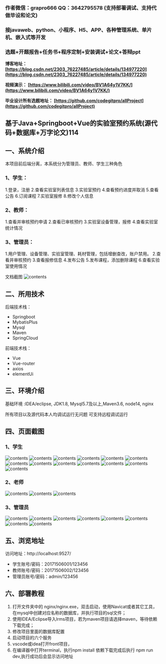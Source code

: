 ### 作者微信：grapro666 QQ：3642795578 (支持部署调试、支持代做毕设和论文)

### 接javaweb、python、小程序、H5、APP、各种管理系统、单片机、嵌入式等开发

### 选题+开题报告+任务书+程序定制+安装调试+论文+答辩ppt

**博客地址：
[https://blog.csdn.net/2303_76227485/article/details/134977220](https://blog.csdn.net/2303_76227485/article/details/134977220)**

**视频演示：
[https://www.bilibili.com/video/BV1A64y1V7KK/](https://www.bilibili.com/video/BV1A64y1V7KK/)**

**毕业设计所有选题地址：
[https://github.com/codegitpro/allProject](https://github.com/codegitpro/allProject)**

## 基于Java+Springboot+Vue的实验室预约系统(源代码+数据库+万字论文)114

## 一、系统介绍
本项目前后端分离，本系统分为管理员、教师、学生三种角色

### 1、学生：
1.登录，注册
2.查看实验室列表信息
3.实验室预约
4.查看预约进度并取消
5.查看公告
6.订阅课程
7.实验室报修
8.修改个人信息

### 2、教师：
1.查看并审核预约申请
2.查看已审核预约
3.实验室设备管理，报修
4.查看实验室统计情况

### 3、管理员：
1.用户管理、设备管理、实验室管理、耗材管理，包括增删查改，账户禁用。
2.查看并审核预约
3.查看报修信息
4.发布公告
5.发布课程，添加删除课程
6.查看实验室使用情况

文档截图
![contents](./picture/picture0.png)

## 二、所用技术

后端技术栈：

- Springboot
- MybatisPlus
- Mysql
- Maven
- SpringCloud

前端技术栈：

- Vue 
- Vue-router 
- axios 
- elementUi

## 三、环境介绍

基础环境 :IDEA/eclipse, JDK1.8, Mysql5.7及以上,Maven3.6, node14, nginx

所有项目以及源代码本人均调试运行无问题 可支持远程调试运行

## 四、页面截图
### 1、学生
![contents](./picture/picture01.png)
![contents](./picture/picture1.png)
![contents](./picture/picture2.png)
![contents](./picture/picture3.png)
![contents](./picture/picture4.png)
![contents](./picture/picture5.png)
![contents](./picture/picture6.png)
![contents](./picture/picture7.png)
![contents](./picture/picture8.png)
![contents](./picture/picture9.png)
![contents](./picture/picture10.png)
![contents](./picture/picture11.png)
![contents](./picture/picture12.png)
### 2、老师
![contents](./picture/picture13.png)
![contents](./picture/picture14.png)
![contents](./picture/picture15.png)
### 3、管理员
![contents](./picture/picture16.png)
![contents](./picture/picture17.png)
![contents](./picture/picture18.png)
![contents](./picture/picture19.png)
![contents](./picture/picture20.png)
![contents](./picture/picture21.png)
![contents](./picture/picture22.png)
![contents](./picture/picture23.png)

## 五、浏览地址

访问地址：http://localhost:9527/
- 学生账号/密码：20171506001/123456
- 教师账号/密码：20171506002/123456
- 管理员账号/密码：admin/123456

## 六、部署教程
1. 打开文件夹中的 nginx/nginx.exe，双击启动，使用Navicat或者其它工具，在mysql中创建对应名称的数据库，并执行项目的sql文件；
2. 使用IDEA/Eclipse导入lrms项目，若为maven项目请选择maven，等待依赖下载完成；
3. 修改项目里面的数据库配置
4. 启动项目的六个服务
5. vscode或idea打开front项目，
6. 在编译器中打开terminal，执行npm install 依赖下载完成后执行 npm run dev,执行成功后会显示访问地址

